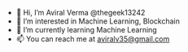 - 👋 Hi, I’m Aviral Verma @thegeek13242
- 👀 I’m interested in Machine Learning, Blockchain
- 🌱 I’m currently learning Machine Learning
- 📫 You can reach me at aviralv35@gmail.com
